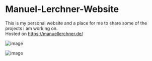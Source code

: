 # Manuel-Lerchner-Website

This is my personal website and a place for me to share some of the projects i am working on.\
Hosted on https://manuellerchner.de/


![image](https://user-images.githubusercontent.com/54124311/160502539-2eafd862-8b12-4e1f-8d01-4039238a457d.png)

![image](https://user-images.githubusercontent.com/54124311/167317015-4f28ef67-8b20-433a-a86c-bdce319ef357.png)
